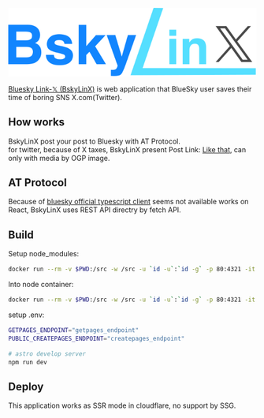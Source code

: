 ![](./public/materials/longlogo.svg)

[Bluesky Link-𝕏 (BskyLinX)](https://bskylinx.com/) is web application that BlueSky user saves their time of boring SNS X.com(Twitter).

## How works

BskyLinX post your post to Bluesky with AT Protocol.  
for twitter, because of X taxes, BskyLinX present Post Link: [Like that](https://twitter.com/intent/tweet?text=This&nbsp;is&nbsp;tweet&nbsp;sample.&url=https://bskylinx.com/posts/nlla.bsky.social_3kk7qzpffl22n/), can only with media by OGP image.

## AT Protocol

Because of [bluesky official typescript client]() seems not available works on React, BskyLinX uses REST API directry by fetch API.  

## Build

Setup node_modules:
```sh
docker run --rm -v $PWD:/src -w /src -u `id -u`:`id -g` -p 80:4321 -it node:18.17.1 npm install
```
Into node container:
```sh
docker run --rm -v $PWD:/src -w /src -u `id -u`:`id -g` -p 80:4321 -it node:18.17.1 /bin/bash
```

setup .env:
```sh
GETPAGES_ENDPOINT="getpages_endpoint"
PUBLIC_CREATEPAGES_ENDPOINT="createpages_endpoint"
```

```sh
# astro develop server
npm run dev
```

## Deploy 

This application works as SSR mode in cloudflare, no support by SSG.
